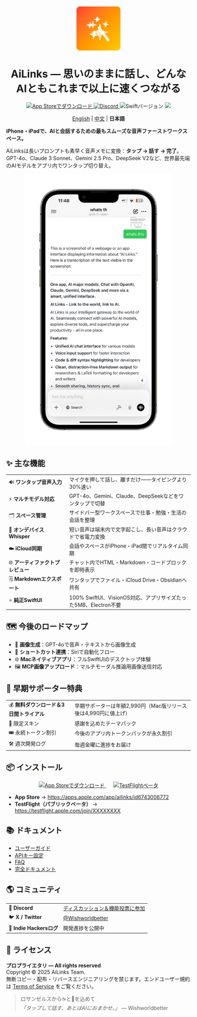 <p align="center">
  <img src="./screenshot/AppIcon1.png" width="120" height="120" alt="AiLinks App Icon" />
</p>

<h1 align="center">AiLinks — 思いのままに話し、どんなAIともこれまで以上に速くつながる</h1>

<p align="center">
  <a href="https://apps.apple.com/app/ailinks/id6743006772">
    <img src="https://img.shields.io/badge/App%20Store-ダウンロード-blue?logo=apple" alt="App Storeでダウンロード"/>
  </a>
  <a href="https://discord.gg/arnvHF4hdX">
    <img src="https://img.shields.io/discord/000000000?label=Discord&logo=discord&logoColor=white" alt="Discord"/>
  </a>
  <img src="https://img.shields.io/badge/Swift-5.10-orange?logo=swift" alt="Swiftバージョン"/>
  <img src="https://img.shields.io/badge/iOS-17%2B-lightgrey?logo=apple"/>
</p>

<p align="center">
  <a href="README.md">English</a> | <a href="README.ZH.md">中文</a> | <b>日本語</b>
</p>

**iPhone・iPadで、AIと会話するための最もスムーズな音声ファーストワークスペース。**

AiLinksは長いプロンプトも素早く音声メモに変換：**タップ → 話す → 完了**。  
GPT-4o、Claude 3 Sonnet、Gemini 2.5 Pro、DeepSeek V2など、世界最先端のAIモデルをアプリ内でワンタップ切り替え。

<p align="center">
  <img src="./screenshot/20250422120918.PNG" alt="AiLinksスクリーンショット" width="400" />
</p>

## ✨ 主な機能

| | |
| --- | --- |
| 🔊 **ワンタップ音声入力** | マイクを押して話し、離すだけ——タイピングより30%速い |
| ⚡ **マルチモデル対応** | GPT-4o、Gemini、Claude、DeepSeekなどをワンタップで切替 |
| 🗂 **スペース管理** | サイドバー型ワークスペースで仕事・勉強・生活の会話を整理 |
| 📲 **オンデバイスWhisper** | 短い音声は端末内で文字起こし、長い音声はクラウドで省電力変換 |
| ☁️ **iCloud同期** | 会話やスペースがiPhone・iPad間でリアルタイム同期 |
| 🌐 **アーティファクトプレビュー** | チャット内でHTML・Markdown・コードブロックを即時表示 |
| 🗒 **Markdownエクスポート** | ワンタップでファイル・iCloud Drive・Obsidianへ共有 |
| ⭐ **純正SwiftUI** | 100% SwiftUI、VisionOS対応、アプリサイズたった5MB、Electron不要 |

## 🗺 今後のロードマップ

- 🎨 **画像生成**：GPT-4oで音声・テキストから画像生成  
- 🚀 **ショートカット連携**：Siriで自動化フロー  
- 🌐 **Macネイティブアプリ**：フルSwiftUIのデスクトップ体験  
- 🖼 **MCP画像アップロード**：マルチモーダル推論用画像送信対応  

## 🐣 早期サポーター特典

| | |
| --- | --- |
| 💰 **無料ダウンロード＆3日間トライアル** | 早期サポーターは年額2,990円（Mac版リリース後は4,990円に値上げ） |
| 🎨 限定スキン | 感謝を込めたテーマパック |
| 🎟 永続トークン割引 | 今後のアプリ内トークンパックが永久割引 |
| 🛠 週次開発ログ | 毎週金曜に進捗をお届け |

## 📦 インストール

<p align="center">
  <a href="https://apps.apple.com/app/ailinks/id6743006772">
    <img src="https://developer.apple.com/app-store/marketing/guidelines/images/badge-download-on-the-app-store.svg" alt="App Storeでダウンロード" height="50">
  </a>
  &nbsp;&nbsp;&nbsp;&nbsp;
  <a href="https://testflight.apple.com/join/XXXXXXXX">
    <img src="https://developer.apple.com/assets/elements/icons/testflight/testflight-64x64.png" alt="TestFlightベータ" height="50">
  </a>
</p>

- **App Store** → <https://apps.apple.com/app/ailinks/id6743006772>  
- **TestFlight（パブリックベータ）** → <https://testflight.apple.com/join/XXXXXXXX>

## 📚 ドキュメント

- [ユーザーガイド](https://docs.ailinks.app)  
- [APIキー設定](https://docs.ailinks.app/providers)  
- [FAQ](https://docs.ailinks.app/faq)  
- [完全ドキュメント](https://docs.ailinks.app/)

## 🌎 コミュニティ

| | |
| --- | --- |
| 💬 **Discord** | [ディスカッション＆機能投票に参加](https://discord.gg/arnvHF4hdX) |
| 🐦 **X / Twitter** | [@Wishworldbetter](https://x.com/kissWish9) |
| 📰 **Indie Hackersログ** | 開発進捗を公開中 |

## 📄 ライセンス

**プロプライエタリ — All rights reserved**  
Copyright © 2025 AiLinks Team.  
無断コピー・配布・リバースエンジニアリングを禁じます。エンドユーザー規約は [Terms of Service](https://docs.ailinks.app/terms) をご覧ください。

> ロサンゼルスから☕️と🧡を込めて  
> *「タップして話す、あとはAIにおまかせ。」* — Wishworldbetter